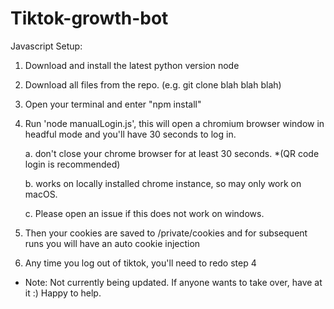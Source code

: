 # Tiktok-growth-bot

Javascript Setup: 
1. Download and install the latest python version node 
2. Download all files from the repo. (e.g. git clone blah blah blah)
3. Open your terminal and enter "npm install"
4. Run 'node manualLogin.js', this will open a chromium browser window in headful mode and you'll have 30 seconds to log in. 

      a. don't close your chrome browser for at least 30 seconds. *(QR code login is recommended)
      
      b. works on locally installed chrome instance, so may only work on macOS.
      
      c. Please open an issue if this does not work on windows.
      
5. Then your cookies are saved to /private/cookies and for subsequent runs you will have an auto cookie injection
6. Any time you log out of tiktok, you'll need to redo step 4

* Note: Not currently being updated. If anyone wants to take over, have at it :) Happy to help.
